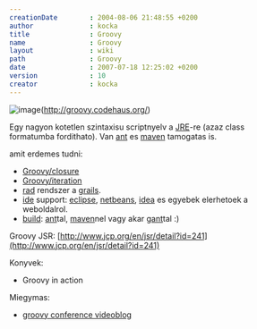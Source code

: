 ```yaml
---
creationDate        : 2004-08-06 21:48:55 +0200 
author              : kocka 
title               : Groovy 
name                : Groovy 
layout              : wiki 
path                : Groovy 
date                : 2007-07-18 12:25:02 +0200 
version             : 10 
creator             : kocka 
---
```

![image](http://docs.codehaus.org/download/userResources/GROOVY/logo)(http://groovy.codehaus.org/)

Egy nagyon kotetlen szintaxisu scriptnyelv a [JRE](JRE.html)-re (azaz class formatumba fordithato). Van [ant](ant.html) es [maven](maven.html) tamogatas is.

amit erdemes tudni:

*   [Groovy/closure](Groovy/closure.html)
*   [Groovy/iteration](Groovy/iteration.html)
*   [rad](rad.html) rendszer a [grails](grails.html).
*   [ide](IDE.html) support: [eclipse](Eclipse.html), [netbeans](Netbeans.html), [idea](IDEA.html) es egyebek elerhetoek a weboldalrol.
*   [build](build.html): [ant](ant.html)tal, [maven](maven.html)nel vagy akar [gant](gant.html)tal :)

Groovy JSR:
[http://www.jcp.org/en/jsr/detail?id=241](http://www.jcp.org/en/jsr/detail?id=241)

Konyvek:

*   Groovy in action

Miegymas:

*   [groovy conference videoblog](http://blip.tv/file/141271)


